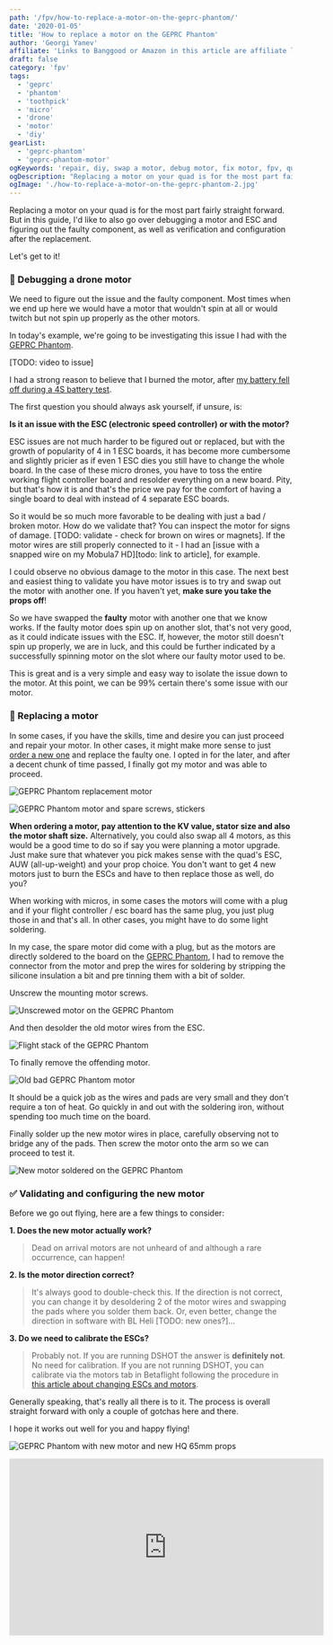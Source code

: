```yaml
---
path: '/fpv/how-to-replace-a-motor-on-the-geprc-phantom/'
date: '2020-01-05'
title: 'How to replace a motor on the GEPRC Phantom'
author: 'Georgi Yanev'
affiliate: 'Links to Banggood or Amazon in this article are affiliate links and would support the blog if used to make a purchase.'
draft: false
category: 'fpv'
tags:
  - 'geprc'
  - 'phantom'
  - 'toothpick'
  - 'micro'
  - 'drone'
  - 'motor'
  - 'diy'
gearList:
  - 'geprc-phantom'
  - 'geprc-phantom-motor'
ogKeywords: 'repair, diy, swap a motor, debug motor, fix motor, fpv, quad, drone, phantom, geprc phantom, microdrone, toothpick, micro quad, dvr, flying micro drone, fly micro quad, fpv racing, fpv freestyle, freestyle micro drone, setup, motor fix, replace a motor, swap a motor on a drone'
ogDescription: "Replacing a motor on your quad is for the most part fairly straight forward. But in this guide, I'd like to also go over debugging a motor and ESC and figuring out the faulty component, as well as verification and configuration after the replacement."
ogImage: './how-to-replace-a-motor-on-the-geprc-phantom-2.jpg'
---
```


Replacing a motor on your quad is for the most part fairly straight forward. But in this guide, I'd like to also go over debugging a motor and ESC and figuring out the faulty component, as well as verification and configuration after the replacement.

Let's get to it!

### 🧪 Debugging a drone motor

We need to figure out the issue and the faulty component. Most times when we end up here we would have a motor that wouldn't spin at all or would twitch but not spin up properly as the other motors.

In today's example, we're going to be investigating this issue I had with the [GEPRC Phantom][1].

[TODO: video to issue]

I had a strong reason to believe that I burned the motor, after [my battery fell off during a 4S battery test][4].

The first question you should always ask yourself, if unsure, is:

**Is it an issue with the ESC (electronic speed controller) or with the motor?**

ESC issues are not much harder to be figured out or replaced, but with the growth of popularity of 4 in 1 ESC boards, it has become more cumbersome and slightly pricier as if even 1 ESC dies you still have to change the whole board. In the case of these micro drones, you have to toss the entire working flight controller board and resolder everything on a new board. Pity, but that's how it is and that's the price we pay for the comfort of having a single board to deal with instead of 4 separate ESC boards.

So it would be so much more favorable to be dealing with just a bad / broken motor. How do we validate that? You can inspect the motor for signs of damage. [TODO: validate - check for brown on wires or magnets]. If the motor wires are still properly connected to it - I had an [issue with a snapped wire on my Mobula7 HD][todo: link to article], for example.

I could observe no obvious damage to the motor in this case. The next best and easiest thing to validate you have motor issues is to try and swap out the motor with another one. If you haven't yet, **make sure you take the props off**!

So we have swapped the **faulty** motor with another one that we know works. If the faulty motor does spin up on another slot, that's not very good, as it could indicate issues with the ESC. If, however, the motor still doesn't spin up properly, we are in luck, and this could be further indicated by a successfully spinning motor on the slot where our faulty motor used to be.

This is great and is a very simple and easy way to isolate the issue down to the motor. At this point, we can be 99% certain there's some issue with our motor.

### 🔄 Replacing a motor

In some cases, if you have the skills, time and desire you can just proceed and repair your motor. In other cases, it might make more sense to just [order a new one][2] and replace the faulty one. I opted in for the later, and after a decent chunk of time passed, I finally got my motor and was able to proceed.

![GEPRC Phantom replacement motor](how-to-replace-a-motor-on-the-geprc-phantom-1.jpg)

![GEPRC Phantom motor and spare screws, stickers](how-to-replace-a-motor-on-the-geprc-phantom-4.jpg)

**When ordering a motor, pay attention to the KV value, stator size and also the motor shaft size.** Alternatively, you could also swap all 4 motors, as this would be a good time to do so if say you were planning a motor upgrade. Just make sure that whatever you pick makes sense with the quad's ESC, AUW (all-up-weight) and your prop choice. You don't want to get 4 new motors just to burn the ESCs and have to then replace those as well, do you?

When working with micros, in some cases the motors will come with a plug and if your flight controller / esc board has the same plug, you just plug those in and that's all. In other cases, you might have to do some light soldering.

In my case, the spare motor did come with a plug, but as the motors are directly soldered to the board on the [GEPRC Phantom][1], I had to remove the connector from the motor and prep the wires for soldering by stripping the silicone insulation a bit and pre tinning them with a bit of solder.

Unscrew the mounting motor screws.

![Unscrewed motor on the GEPRC Phantom](how-to-replace-a-motor-on-the-geprc-phantom-2.jpg)

And then desolder the old motor wires from the ESC.

![Flight stack of the GEPRC Phantom](how-to-replace-a-motor-on-the-geprc-phantom-3.jpg)

To finally remove the offending motor.

![Old bad GEPRC Phantom motor](how-to-replace-a-motor-on-the-geprc-phantom-6.jpg)

It should be a quick job as the wires and pads are very small and they don't require a ton of heat. Go quickly in and out with the soldering iron, without spending too much time on the board.

Finally solder up the new motor wires in place, carefully observing not to bridge any of the pads. Then screw the motor onto the arm so we can proceed to test it.

![New motor soldered on the GEPRC Phantom](how-to-replace-a-motor-on-the-geprc-phantom-5.jpg)

### ✅ Validating and configuring the new motor

Before we go out flying, here are a few things to consider:

**1. Does the new motor actually work?**

> Dead on arrival motors are not unheard of and although a rare occurrence, can happen!

**2. Is the motor direction correct?**

> It's always good to double-check this. If the direction is not correct, you can change it by desoldering 2 of the motor wires and swapping the pads where you solder them back. Or, even better, change the direction in software with BL Heli [TODO: new ones?]...

**3. Do we need to calibrate the ESCs?**

> Probably not. If you are running DSHOT the answer is **definitely not**. No need for calibration. If you are not running DSHOT, you can calibrate via the motors tab in Betaflight following the procedure in [this article about changing ESCs and motors][3].

Generally speaking, that's really all there is to it. The process is overall straight forward with only a couple of gotchas here and there.

I hope it works out well for you and happy flying!

![GEPRC Phantom with new motor and new HQ 65mm props](how-to-replace-a-motor-on-the-geprc-phantom-7.jpg)

<div style="text-align: center">
  <iframe width="560" height="315" src="https://www.youtube.com/embed/sDu8JbPATlc?rel=0" frameBorder="0" allowFullScreen title="Georgi FPV GEPRC Phantom back in action after a motor swap"></iframe>
</div>

[0]: Linkslist
[1]: https://bit.ly/geprc-phantom
[2]: https://bit.ly/geprc-phantom-motor
[3]: /fpv/replace-wizard-esc-and-motor/
[4]: https://www.youtube.com/watch?v=5ai_mL7htww
